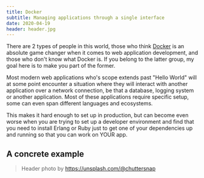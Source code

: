 ```yaml
---
title: Docker
subtitle: Managing applications through a single interface
date: 2020-04-19
header: header.jpg
---
```


There are 2 types of people in this world, those who think [Docker](https://www.docker.com/) is an absolute game changer when it comes to web application development, and those who don't know what Docker is. If you belong to the latter group, my goal here is to make you part of the former.

Most modern web applications who's scope extends past "Hello World" will at some point encounter a situation where they will interact with another application over a network connection, be that a database, logging system or another application. Most of these applications require specific setup, some can even span different languages and ecosystems.

This makes it hard enough to set up in production, but can become even worse when you are trying to set up a developer environment and find that you need to install Erlang or Ruby just to get one of your dependencies up and running so that you can work on YOUR app.

## A concrete example




> Header photo by https://unsplash.com/@chuttersnap